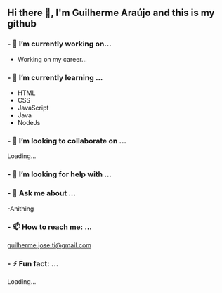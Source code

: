 ## Hi there  👋, I'm Guilherme Araújo and this is my github



### - 🔭 I’m currently working on...
* Working on my career...


### - 🌱 I’m currently learning ...
- HTML
- CSS
- JavaScript
- Java
- NodeJs

### - 👯 I’m looking to collaborate on ...
Loading...
### - 🤔 I’m looking for help with ...

### - 💬 Ask me about ...
-Anithing
### - 📫 How to reach me: ...
guilherme.jose.ti@gmail.com

### - ⚡ Fun fact: ...
Loading...

